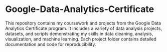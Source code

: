 # Google-Data-Analytics-Certificate
This repository contains my coursework and projects from the Google Data Analytics Certificate program. It includes a variety of data analysis projects, datasets, and scripts demonstrating my skills in data cleaning, analysis, visualization, and machine learning. Each project folder contains detailed documentation and code for reproducibility.

